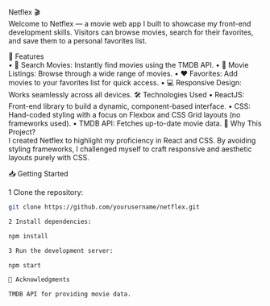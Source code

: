 Netflex 🎬  
Welcome to Netflex — a movie web app I built to showcase my front-end development skills. Visitors can browse movies, search for their favorites, and save them to a personal favorites list.

🚀 Features  
• 🔎 Search Movies: Instantly find movies using the TMDB API.
• 📃 Movie Listings: Browse through a wide range of movies.
• ❤️ Favorites: Add movies to your favorites list for quick access.
• 💻 Responsive Design: Works seamlessly across all devices.
🛠️ Technologies Used
• ReactJS: Front-end library to build a dynamic, component-based interface.
• CSS: Hand-coded styling with a focus on Flexbox and CSS Grid layouts (no frameworks used).
• TMDB API: Fetches up-to-date movie data.
🎨 Why This Project?  
I created Netflex to highlight my proficiency in React and CSS. By avoiding styling frameworks, I challenged myself to craft responsive and aesthetic layouts purely with CSS.  

📥 Getting Started  

1 Clone the repository:  
```bash
git clone https://github.com/yourusername/netflex.git  

2 Install dependencies:

npm install  

3 Run the development server:

npm start  

📝 Acknowledgments

TMDB API for providing movie data.
